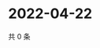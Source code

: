 # 2022-04-22

共 0 条

<!-- BEGIN WEIBO -->
<!-- 最后更新时间 Fri Apr 22 2022 05:00:45 GMT+0800 (China Standard Time) -->

<!-- END WEIBO -->

